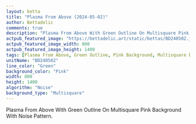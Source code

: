 ```yaml
---
layout: betta
title: "Plasma From Above (2024-05-02)"
author: Bettadelic
comments: true
description: "Plasma From Above With Green Outline On Multisquare Pink Background With Noise Pattern."
actpub_featured_image: "https://bettadelic.art/static/bettas/BD240502.jpg"
actpub_featured_image_width: 800
actpub_featured_image_height: 1400
tags: [Plasma From Above, Green Outline, Pink Background, Multisquare Background Pattern, Noise Pattern, May 2024]
unitName: "BD240502"
line_color: "Green"
background_color: "Pink"
width: 800
height: 1400
algorithm: "Noise"
background_type: "Multisquare"
---
```


Plasma From Above With Green Outline On Multisquare Pink Background With Noise Pattern.
